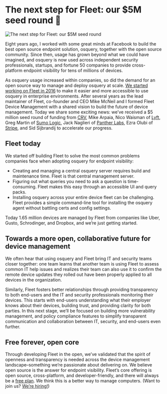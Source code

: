 # The next step for Fleet: our $5M seed round 🌱

![The next step for Fleet: our $5M seed round](https://miro.medium.com/max/1400/1*bKfNH5xP8B6AZUms7KchGg.png)

Eight years ago, I worked with some great minds at Facebook to build the best open source endpoint solution, osquery, together with the open source community. Since then, usage has grown beyond what we could have imagined, and osquery is now used across independent security professionals, startups, and fortune 50 companies to provide cross-platform endpoint visibility for tens of millions of devices.

As osquery usage increased within companies, so did the demand for an open source way to manage and deploy osquery at scale. [We started working on Fleet in 2016](https://fleetdm.com/handbook/company#history) to make it easier and more accessible to use osquery in enterprise environments. After several years as the lead maintainer of Fleet, co-founder and CEO Mike McNeil and I formed Fleet Device Management with a shared vision to build the future of device management. Today we share some exciting news: we’ve received a $5 million seed round of funding from [CRV](https://www.crv.com/), Mike Arpaia, Nico Waisman of [Lyft](https://www.lanacion.com.ar/tecnologia/nicolas-waisman-el-argentino-que-maneja-la-seguridad-informatica-de-lyft-la-competencia-de-uber-nid08102021/), Greg Martin of [Sumo Logic](https://techcrunch.com/2019/11/04/sumo-logic-acquires-jask-to-fill-security-operations-gap/), Jack Naglieri of [Panther Labs](https://www.reuters.com/markets/funds/cloud-security-firm-panther-labs-raises-fresh-funds-14-bln-valuation-2021-12-02/), Ezra Olubi of [Stripe](https://techcrunch.com/2020/10/15/stripe-acquires-nigerias-paystack-for-200m-to-expand-into-the-african-continent/), and Sid Sijbrandij to accelerate our progress.

## Fleet today

We started off building Fleet to solve the most common problems companies face when adopting osquery for endpoint visibility:

- Creating and managing a central osquery server requires build and maintenance time. Fleet is that central management server.
- Figuring out what queries you need to ask a question is time-consuming. Fleet makes this easy through an accessible UI and query packs.
- Installing osquery across your entire device fleet can be challenging. Fleet provides a simple command-line tool for installing the osquery agent without battling certs and config settings.

Today 1.65 million devices are managed by Fleet from companies like Uber, Gusto, Schrodinger, and Dropbox, and we’re just getting started.

## Towards a more open, collaborative future for device management

We often hear that using osquery and Fleet bring IT and security teams closer together: one team learns that another team is using Fleet to assess common IT help issues and realizes their team can also use it to confirm the remote device updates they rolled out have been properly applied to all devices in the organization.

Similarly, Fleet fosters better relationships through providing transparency to both end-users and the IT and security professionals monitoring their devices. This starts with end-users understanding what their employer knows about their devices, building trust, and providing clarity for both parties. In this next stage, we’ll be focused on building more vulnerability management, and policy compliance features to simplify transparent communication and collaboration between IT, security, and end-users even further.

## Free forever, open core

Through developing Fleet in the open, we’ve validated that the spirit of openness and transparency is needed across the device management landscape–something we’re passionate about delivering on. We believe open source is the answer for endpoint visibility. Fleet’s core offering is open source, cross-platform, and developer-friendly, and there will always be a [free plan](http://fleetdm.com/pricing). We think this is a better way to manage computers. (Want to join us? [We’re hiring!](http://fleetdm.com/apply))

<meta name="category" value="announcements">
<meta name="authorGitHubUsername" value="zwass">
<meta name="authorFullName" value="Zach Wasserman">
<meta name="publishedOn" value="2022-01-20">
<meta name="articleTitle" value="The next step for Fleet: our $5M seed round 🌱">
<meta name="articleImageUrl" value="https://miro.medium.com/max/1400/1*bKfNH5xP8B6AZUms7KchGg.png">
